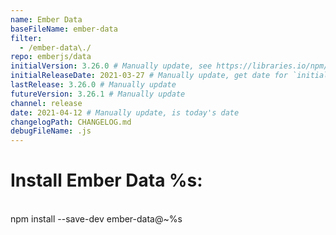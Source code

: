 ```yaml
---
name: Ember Data
baseFileName: ember-data
filter:
  - /ember-data\./
repo: emberjs/data
initialVersion: 3.26.0 # Manually update, see https://libraries.io/npm/ember-data throughout
initialReleaseDate: 2021-03-27 # Manually update, get date for `initialVersion`
lastRelease: 3.26.0 # Manually update
futureVersion: 3.26.1 # Manually update
channel: release
date: 2021-04-12 # Manually update, is today's date
changelogPath: CHANGELOG.md
debugFileName: .js
---
```

# Install Ember Data %s:
<br>
npm install --save-dev ember-data@~%s
